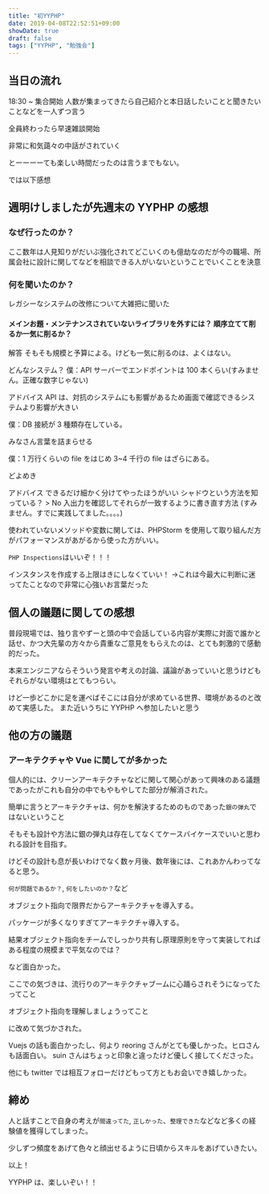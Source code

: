 ```yaml
---
title: "初YYPHP"
date: 2019-04-08T22:52:51+09:00
showDate: true
draft: false
tags: ["YYPHP", "勉強会"]
---
```


## 当日の流れ

18:30 ~ 集合開始
人数が集まってきたら自己紹介と本日話したいことと聞きたいことなどを一人ずつ言う

全員終わったら早速雑談開始

非常に和気藹々の中話がされていく

とーーーーても楽しい時間だったのは言うまでもない。

では以下感想

## 週明けしましたが先週末の YYPHP の感想

### なぜ行ったのか？

ここ数年は人見知りがだいぶ強化されてどこいくのも億劫なのだが今の職場、所属会社に設計に関してなどを相談できる人がいないということでいくことを決意

### 何を聞いたのか？

レガシーなシステムの改修について大雑把に聞いた

#### メインお題・メンテナンスされていないライブラリを外すには？ 順序立てて削るか一気に削るか？

解答
そもそも規模と予算による。けども一気に削るのは、よくはない。

どんなシステム？
僕：API サーバーでエンドポイントは 100 本くらい(すみません。正確な数字じゃない)

アドバイス
API は、対抗のシステムにも影響があるため画面で確認できるシステムより影響が大きい

僕：DB 接続が 3 種類存在している。

みなさん言葉を詰まらせる

僕：1 万行くらいの file をはじめ 3~4 千行の file はざらにある。

どよめき

アドバイス
できるだけ細かく分けてやったほうがいい
シャドウという方法を知っている？ > No
入出力を確認してそれらが一致するように書き直す方法
(すみません。すでに実践してました。。。。)

使われていないメソッドや変数に関しては、PHPStorm を使用して取り組んだ方がパフォーマンスがあがるから使った方がいい。

`PHP Inspections`はいいぞ！！！

インスタンスを作成する上限はきにしなくていい！
->これは今最大に判断に迷ってたことなので非常に心強いお言葉だった

## 個人の議題に関しての感想

普段現場では、独り言やずーと頭の中で会話している内容が実際に対面で誰かと話せ、かつ大先輩の方々から貴重なご意見をもらえたのは、とても刺激的で感動的だった。

本来エンジニアならそういう発言や考えの討論、議論があっていいと思うけどもそれらがない環境はとてもつらい。

けど一歩どこかに足を運べばそこには自分が求めている世界、環境があるのと改めて実感した。
また近いうちに YYPHP へ参加したいと思う

## 他の方の議題

### アーキテクチャや Vue に関してが多かった

個人的には、クリーンアーキテクチャなどに関して関心があって興味のある議題であったがこれも自分の中でもやもやしてた部分が解消された。

簡単に言うとアーキテクチャは、何かを解決するためのものであった`銀の弾丸`ではないということ

そもそも設計や方法に銀の弾丸は存在してなくてケースバイケースでいいと思われる設計を目指す。

けどその設計も息が長いわけでなく数ヶ月後、数年後には、これあかんわってなると思う。

`何が問題であるか？`, `何をしたいのか？`など

オブジェクト指向で限界だからアーキテクチャを導入する。

パッケージが多くなりすぎてアーキテクチャ導入する。

結果オブジェクト指向をチームでしっかり共有し原理原則を守って実装してればある程度の規模まで平気なのでは？

など面白かった。

ここでの気づきは、流行りのアーキテクチャブームに心踊らされそうになってたってこと

オブジェクト指向を理解しましょうってこと

に改めて気づかされた。

Vuejs の話も面白かったし、何より reoring さんがとても優しかった。ヒロさんも話面白い。
suin さんはちょっと印象と違ったけど優しく接してくださった。

他にも twitter では相互フォローだけどもって方ともお会いでき嬉しかった。

## 締め

人と話すことで自身の考えが`間違ってた`, `正しかった`、`整理できた`などなど多くの経験値を獲得してしまった。

少しずつ頻度をあげて色々と顔出せるように日頃からスキルをあげていきたい。

以上！

YYPHP は、楽しいぞい！！
